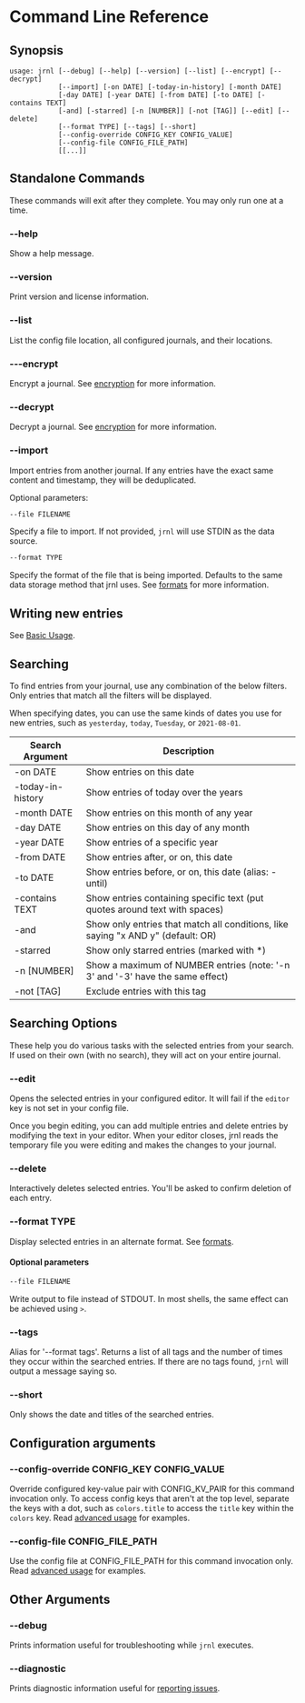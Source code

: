 # Command Line Reference

## Synopsis
```
usage: jrnl [--debug] [--help] [--version] [--list] [--encrypt] [--decrypt]
            [--import] [-on DATE] [-today-in-history] [-month DATE]
            [-day DATE] [-year DATE] [-from DATE] [-to DATE] [-contains TEXT]
            [-and] [-starred] [-n [NUMBER]] [-not [TAG]] [--edit] [--delete]
            [--format TYPE] [--tags] [--short]
            [--config-override CONFIG_KEY CONFIG_VALUE]
            [--config-file CONFIG_FILE_PATH]
            [[...]]
```

## Standalone Commands

These commands will exit after they complete. You may only run one at a time.

### --help
Show a help message.

### --version
Print version and license information.

### --list
List the config file location, all configured journals, and their locations.

### ---encrypt
Encrypt a journal. See [encryption](encryption.md) for more information.

### --decrypt
Decrypt a journal. See [encryption](encryption.md) for more information.


### --import
Import entries from another journal. If any entries have the exact same content
and timestamp, they will be deduplicated.

Optional parameters:
```sh
--file FILENAME
```
Specify a file to import. If not provided, `jrnl` will use STDIN as the data source.

```sh
--format TYPE
```
Specify the format of the file that is being imported. Defaults to the same data
storage method that jrnl uses. See [formats](formats.md) for more information.

## Writing new entries
See [Basic Usage](usage.md).

## Searching

To find entries from your journal, use any combination of the below filters.
Only entries that match all the filters will be displayed.

When specifying dates, you can use the same kinds of dates you use for new
entries, such as `yesterday`, `today`, `Tuesday`, or `2021-08-01`.

| Search Argument | Description |
| --- | --- |
| -on DATE | Show entries on this date |
| -today-in-history | Show entries of today over the years |
| -month DATE | Show entries on this month of any year |
| -day DATE | Show entries on this day of any month |
| -year DATE | Show entries of a specific year |
| -from DATE | Show entries after, or on, this date |
| -to DATE | Show entries before, or on, this date (alias: -until) |
| -contains TEXT | Show entries containing specific text (put quotes around text with spaces) |
| -and | Show only entries that match all conditions, like saying "x AND y" (default: OR) |
| -starred | Show only starred entries (marked with *) |
| -n [NUMBER] | Show a maximum of NUMBER entries (note: '-n 3' and '-3' have the same effect) |
| -not [TAG] | Exclude entries with this tag |

## Searching Options
These help you do various tasks with the selected entries from your search.
If used on their own (with no search), they will act on your entire journal.

### --edit
Opens the selected entries in your configured editor. It will fail if the
`editor` key is not set in your config file.

Once you begin editing, you can add multiple entries and delete entries
by modifying the text in your editor. When your editor closes, jrnl reads
the temporary file you were editing and makes the changes to your journal.

### --delete
Interactively deletes selected entries. You'll be asked to confirm deletion of
each entry.

### --format TYPE
Display selected entries in an alternate format. See [formats](formats.md).

#### Optional parameters
```sh
--file FILENAME
```
Write output to file instead of STDOUT. In most shells, the
same effect can be achieved using `>`.

### --tags

Alias for '--format tags'. Returns a list of all tags and the number of times
they occur within the searched entries. If there are no tags found, `jrnl` will output a message saying so.

### --short
Only shows the date and titles of the searched entries.

## Configuration arguments

### --config-override CONFIG_KEY CONFIG_VALUE

Override configured key-value pair with CONFIG_KV_PAIR for this command invocation only. To access config keys that aren't at the top level, separate the keys with a dot, such as `colors.title` to access the `title` key within the `colors` key. Read [advanced usage](./advanced.md) for examples.

### --config-file CONFIG_FILE_PATH

Use the config file at CONFIG_FILE_PATH for this command invocation only.
Read [advanced usage](./advanced.md) for examples.

## Other Arguments

### --debug
Prints information useful for troubleshooting while `jrnl` executes.

### --diagnostic
Prints diagnostic information useful for [reporting issues](https://github.com/jrnl-org/jrnl/issues).